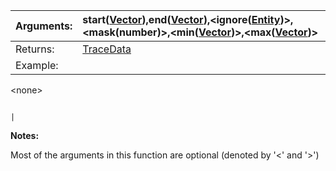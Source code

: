 | Arguments: | start([Vector](Vector.md)),end([Vector](Vector.md)),<ignore([Entity](Entity.md))>,<mask(number)>,<min([Vector](Vector.md))>,<max([Vector](Vector.md))> |
|:-----------|:-------------------------------------------------------------------------------------------------------------------------------------------------------|
| Returns:   | [TraceData](TraceData.md)                                                                                                                              |
| Example:   | 

&lt;none&gt;

                                                                                                                                       |

**Notes:**

Most of the arguments in this function are optional (denoted by '<' and '>')
